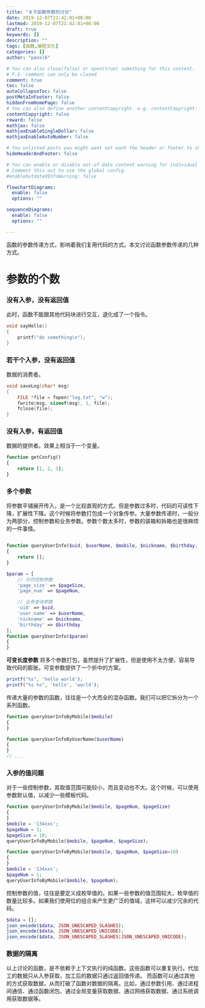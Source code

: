 ```yaml
---
title: "关于函数参数的讨论"
date: 2019-12-07T21:42:01+08:00
lastmod: 2019-12-07T21:42:01+08:00
draft: true
keywords: []
description: ""
tags: [函数,编程文化]
categories: []
author: "panxl6"

# You can also close(false) or open(true) something for this content.
# P.S. comment can only be closed
comment: true
toc: false
autoCollapseToc: false
postMetaInFooter: false
hiddenFromHomePage: false
# You can also define another contentCopyright. e.g. contentCopyright: "This is another copyright."
contentCopyright: false
reward: false
mathjax: false
mathjaxEnableSingleDollar: false
mathjaxEnableAutoNumber: false

# You unlisted posts you might want not want the header or footer to show
hideHeaderAndFooter: false

# You can enable or disable out-of-date content warning for individual post.
# Comment this out to use the global config.
#enableOutdatedInfoWarning: false

flowchartDiagrams:
  enable: false
  options: ""

sequenceDiagrams: 
  enable: false
  options: ""

---
```

函数的参数传递方式，影响着我们复用代码的方式。本文讨论函数参数传递的几种方式。
<!--more-->

# 参数的个数

### 没有入参，没有返回值
此时，函数不能跟其他代码块进行交互，退化成了一个指令。
```c
void sayHello()
{
	printf("do something\n");
}
```

### 若干个入参，没有返回值
数据的消费者。
```c
void saveLog(char* msg)
{
	FILE *file = fopen("log.txt", "w");
    fwrite(msg, sizeof(msg), 1, file);
    fclose(file);
}
```

### 没有入参，有返回值
数据的提供者。效果上相当于一个变量。
```php
function getConfig()
{
	return [1, 2, 3];
}
```

### 多个参数
将参数平铺展开传入，是一个比较直观的方式。但是参数过多时，代码的可读性下降，扩展性下降。这个时候将参数打包成一个对象传参。大量参数传递时，一般分为两部分，控制参数和业务参数。参数个数太多时，参数的装箱和拆箱也是很麻烦的一件事情。
```php

function queryUserInfo($uid, $userName, $mobile, $nickname, $birthday, $pageSize, $pageNum)
{
	return [];
}

$param = [
    // 分页控制参数
    'page_size' => $pageSize,
    'page_num' => $pageNum,

    // 业务查询参数
    'uid' => $uid,
    'user_name' => $userName,
    'nickname' => $nickname,
    'birthday' => $birthday
];
function queryUserInfo($param)
{
}
```

**可变长度参数**
将多个参数打包，虽然提升了扩展性，但是使用不太方便，容易导致代码的膨胀。可变参数提供了一个折中的方案。
```php
printf("%s", 'hello world');
printf("%s %s", 'hello', 'world');
```

传递大量的参数的函数，往往是一个大而全的混杂函数。我们可以把它拆分为一个系列函数。
```php
function queryUserInfoByMobile($mobile)
{
}

function queryUserInfoByUserName($userName)
{
}
// ....
```

### 入参的值问题
对于一些控制参数，其取值范围可能较小，而且变动也不大。这个时候，可以使用参数默认值，以减少一些模板代码。
```php
function queryUserInfoByMobile($mobile, $pageNum, $pageSize)
{
}
$mobile = '134xxx';
$pageNum = 1;
$pageSize = 10;
queryUserInfoByMobile($mobile, $pageNum, $pageSize);

function queryUserInfoByMobile($mobile, $pageNum, $pageSize=10)
{
}
$mobile = '134xxx';
$pageNum = 1;
queryUserInfoByMobile($mobile, $pageNum);
```

控制参数的值，往往是要定义成枚举值的。如果一些参数的值范围较大，枚举值的数量比较多。如果我们使用位的组合来产生更广泛的值域，这样可以减少冗余的代码。
```php
$data = [];
json_encode($data, JSON_UNESCAPED_SLASHES);
json_encode($data, JSON_UNESCAPED_UNICODE);
json_encode($data, JSON_UNESCAPED_SLASHES|JSON_UNESCAPED_UNICODE);
```

### 数据的隔离
以上讨论的函数，是不依赖于上下文执行的纯函数。这些函数可以重复执行。代加工的数据只从入参获取，加工后的数据只通过返回值传递。
而函数可以通过其他的方式获取数据，从而打破了函数对数据的隔离。比如，通过参数引用、通过进程间通信、通过函数闭包、通过全局变量获取数据、通过网络获取数据、通过系统调用获取数据等。